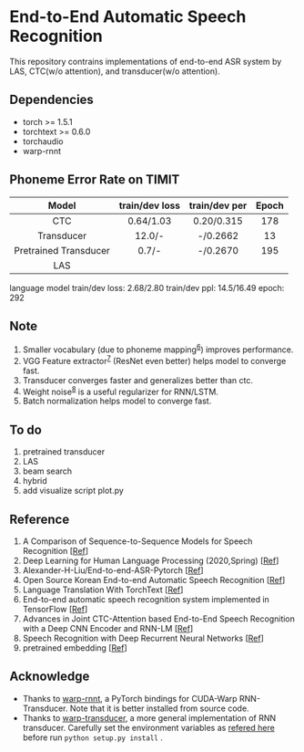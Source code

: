 # End-to-End Automatic Speech Recognition
This repository contrains implementations of end-to-end ASR system by LAS, CTC(w/o attention), and transducer(w/o attention).


## Dependencies
- torch >= 1.5.1
- torchtext >= 0.6.0
- torchaudio
- warp-rnnt


## Phoneme Error Rate on TIMIT

|   Model                |  train/dev loss |  train/dev per  |   Epoch   |
| :------------------:   |:---------------:| :--------------:|:---------:|
| CTC                    |   0.64/1.03     |   0.20/0.315    |   178     |
| Transducer             |   12.0/-        |     -/0.2662    |   13      |
| Pretrained Transducer  |   0.7/-         |     -/0.2670    |   195     |
| LAS                    |                 |                 |           |


language model
train/dev loss: 2.68/2.80
train/dev ppl: 14.5/16.49
epoch: 292


## Note
1. Smaller vocabulary (due to phoneme mapping<sup>[6](#Reference)</sup>) improves performance.
2. VGG Feature extractor<sup>[7](#Reference)</sup> (ResNet even better) helps model to converge fast.
3. Transducer converges faster and generalizes better than ctc.
4. Weight noise<sup>[8](#Reference)</sup> is a useful regularizer for RNN/LSTM.
5. Batch normalization helps model to converge fast.
 


## To do
1. pretrained transducer
2. LAS
3. beam search
4. hybrid 
5. add visualize script plot.py



## Reference
1. A Comparison of Sequence-to-Sequence Models for Speech Recognition [[Ref](https://www.isca-speech.org/archive/Interspeech_2017/abstracts/0233.html)]
2. Deep Learning for Human Language Processing (2020,Spring) [[Ref](http://speech.ee.ntu.edu.tw/~tlkagk/courses.html)]
3. Alexander-H-Liu/End-to-end-ASR-Pytorch [[Ref](https://github.com/Alexander-H-Liu/End-to-end-ASR-Pytorch)]
4. Open Source Korean End-to-end Automatic Speech Recognition [[Ref](https://github.com/sooftware/KoSpeech)]
5. Language Translation With TorchText [[Ref](https://github.com/pytorch/tutorials/blob/master/beginner_source/torchtext_translation_tutorial.py)]
6. End-to-end automatic speech recognition system implemented in TensorFlow [[Ref](https://github.com/zzw922cn/Automatic_Speech_Recognition)]
7. Advances in Joint CTC-Attention based End-to-End Speech Recognition with a Deep CNN Encoder and RNN-LM [[Ref](https://arxiv.org/pdf/1706.02737.pdf)]
8. Speech Recognition with Deep Recurrent Neural Networks [[Ref](https://arxiv.org/abs/1303.5778)]
9. pretrained embedding [[Ref](https://github.com/pytorch/examples/blob/master/snli/train.py)]



## Acknowledge
- Thanks to [warp-rnnt](https://github.com/1ytic/warp-rnnt/tree/master/pytorch_binding), a PyTorch bindings for CUDA-Warp RNN-Transducer. Note that it is better installed from source code.
- Thanks to [warp-transducer](https://github.com/HawkAaron/warp-transducer/tree/master/pytorch_binding), a more general implementation of RNN transducer.  Carefully set the environment variables as [refered here](https://github.com/HawkAaron/warp-transducer/issues/15) before run ```python setup.py install``` .

